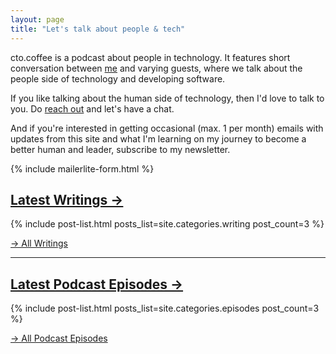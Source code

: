 ```yaml
---
layout: page
title: "Let's talk about people & tech"
---
```


cto.coffee is a podcast about people in technology. It features short conversation between [me](/work-with-me)
and varying guests, where we talk about the people side of technology and developing software.

If you like talking about the human side of technology, then I'd love to talk to you. Do [reach out](/contact/) and let's
have a chat.

And if you're interested in getting occasional (max. 1 per month) emails with updates from this site and what I'm
learning on my journey to become a better human and leader, subscribe to my newsletter.

{% include mailerlite-form.html %}

## [Latest Writings →](/writing)

{% include post-list.html posts_list=site.categories.writing post_count=3 %}

<div class="u-cf"></div>

[→ All Writings](/writing)

---

## [Latest Podcast Episodes →](/episodes)

{% include post-list.html posts_list=site.categories.episodes post_count=3 %}

<div class="u-cf"></div>

[→ All Podcast Episodes](/episodes)
